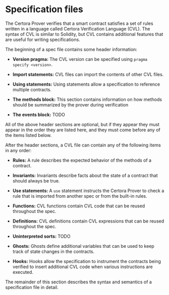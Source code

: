 # Specification files

The Certora Prover verifies that a smart contract satisfies a set of rules
written in a language called Certora Verification Language (CVL).  The syntax
of CVL is similar to Solidity, but CVL contains additional features
that are useful for writing specifications.

The beginning of a spec file contains some header information:

 - **Version pragma:** The CVL version can be specified using `pragma specify <version>`.

 - **Import statements:** CVL files can import the contents of other CVL files.

 - **Using statements:** Using statements allow a specification to reference
   multiple contracts.

 - **The methods block:** This section contains information on how methods
   should be summarized by the prover during verification

 - **The events block:** TODO

All of the above header sections are optional, but if they appear they must
appear in the order they are listed here, and they must come before any of the
items listed below.

After the header sections, a CVL file can contain any of
the following items in any order:

 - **Rules:** A rule describes the expected behavior of the methods of a
   contract.

 - **Invariants:** Invariants describe facts about the state of a contract that
   should always be true.

 - **Use statements:** A `use` statement instructs the Certora Prover to check
   a rule that is imported from another spec or from the built-in rules.

 - **Functions:** CVL functions contain CVL code that can be reused throughout the spec.

 - **Definitions:** CVL definitions contain CVL expressions that can be reused throughout the spec.

 - **Uninterpreted sorts:** TODO

 - **Ghosts:** Ghosts define additional variables that can be used to keep track
   of state changes in the contracts.

 - **Hooks:** Hooks allow the specification to instrument the contracts being
   verified to insert additional CVL code when various instructions are executed.

The remainder of this section describes the syntax and semantics of a
specification file in detail.

